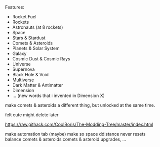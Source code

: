 Features:

- Rocket Fuel
- Rockets
- Astronauts (at 8 rockets)
- Space
- Stars & Stardust
- Comets & Asteroids
- Planets & Solar System
- Galaxy
- Cosmic Dust & Cosmic Rays
- Universe
- Supernova
- Black Hole & Void
- Multiverse
- Dark Matter & Antimatter
- Dimension
- ... (new words that i invented in Dimension X)

make comets & asteroids a different thing, but unlocked at the same time.

felt cute might delete later

https://raw.githack.com/CoolBoris/The-Modding-Tree/master/index.html

make automation tab (maybe)
make so space ddistance never resets
balance comets & asteroids
comets & asteroid upgrades, ...
